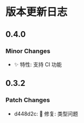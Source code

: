 # 版本更新日志

## 0.4.0

### Minor Changes

- ✨ 特性: 支持 CI 功能

## 0.3.2

### Patch Changes

- d448d2c: 🔨 修复: 类型问题
